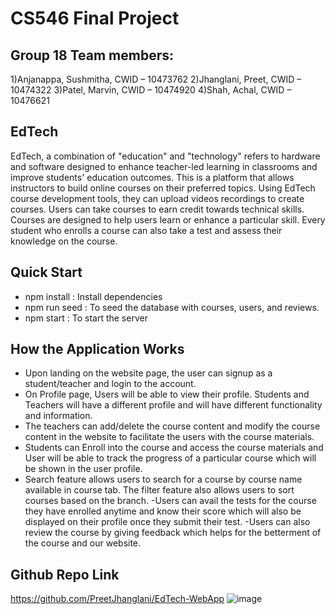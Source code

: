 # CS546 Final Project
## Group 18 Team members:
1)Anjanappa, Sushmitha, CWID – 10473762
2)Jhanglani, Preet, CWID – 10474322
3)Patel, Marvin, CWID – 10474920
4)Shah, Achal, CWID – 10476621


## EdTech
EdTech, a combination of "education" and "technology" refers to hardware and software designed to enhance teacher-led learning in classrooms and improve students' education outcomes. This is a platform that allows instructors to build online courses on their preferred topics. Using EdTech course development tools, they can upload videos recordings to create courses. Users can take courses to earn credit towards technical skills. Courses are designed to help users learn or enhance a particular skill. Every student who enrolls a course can also take a test and assess their knowledge on the course.

## Quick Start
- npm install : Install dependencies
- npm run seed : To seed the database with courses, users, and reviews.
- npm start : To start the server

## How the  Application Works
- Upon landing on the website page, the user can signup as a student/teacher and login to the account.
- On Profile page, Users will be able to view their profile. Students and Teachers will have a different profile
and will have different functionality and information.
- The teachers can add/delete the course content and modify the course content in the website to facilitate the users with the course materials.
- Students can Enroll into the course and access the course materials and User will be able to track the progress of a particular course which will be shown in the user profile.
- Search feature allows users to search for a course by course name available in course tab. The filter feature also allows users to sort courses based on the branch. 
-Users can avail the tests for the course they have enrolled anytime and know their score which will also be displayed on their profile once they submit their test.
-Users can also review the course by giving feedback which helps for the betterment of the course and our website.

## Github Repo Link
  https://github.com/PreetJhanglani/EdTech-WebApp
![image](https://user-images.githubusercontent.com/92929680/167325920-7d16b8a2-d7d5-4a11-ba9e-315412aa43e7.png)
